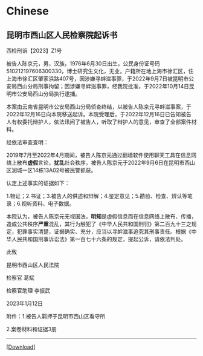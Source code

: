 Chinese
=======

昆明市西山区人民检察院起诉书
--------------------------

西检刑诉【2023】Z1号

被告人陈京元，男，汉族，1976年6月30日出生，公民身份证号码510212197606300330，博士研究生文化，无业，户籍所在地上海市徐汇区，住上海市徐汇区肇家浜路407号，因涉嫌寻衅滋事罪，于2022年9月7日被昆明市公安局西山分局刑事拘留；因涉嫌寻衅滋事罪，经我院批准，于2022年10月14日昆明市公安局西山分局执行逮捕。

本案由云南省昆明市公安局西山分局侦查终结，以被告人陈京元寻衅滋事案，于2022年12月16日向本院移送起诉。本院受理后，于2022年12月16日已告知被告人有权委托辩护人，依法讯问了被告人，听取了辩护人的意见，审查了全部案件材料。

经依法审查查明：

2019年7月至2022年4月期间，被告人陈京元通过翻墙软件使用聊天工具在信息网络上散布**虚假**言论，**扰乱**社会秩序。被告人陈京元于2022年9月6日在昆明市西山区润城一区14栋13A02号被民警抓获。

认定上述事实的证据如下：

1.物证；2.书证；3.被告人的供述和辩解；4.鉴定意见；5.勘验、检查、辨认等笔录；6.视听资料、电子数据。

本院认为，被告人陈京元无视国法，**明知**是虚假信息而在信息网络上散布、传播，造成公共秩序**严重**混乱，其行为触犯了《中华人民共和国刑罚》第二百九十三之规定，犯罪事实清楚，证据确实、充分，应当以寻衅滋事追究其刑事责任。根据《中华人民共和国刑事诉讼法》第一百七十六条的规定，提起公诉，请依法判处。

此致

昆明市西山区人民法院

检察官 葛斌

检察官助理 李振武

2023年1月12日

附件：1.被告人羁押于昆明市西山区看守所

2.案卷材料和证据3册

----------------------------------------------------------------

[[Download](/_static/files/Indictment.pdf)] 
